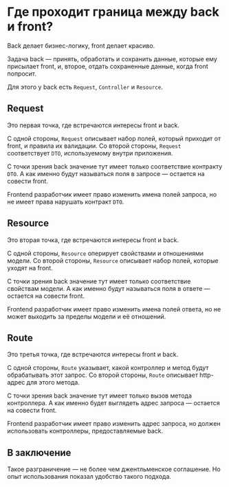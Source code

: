 # Где проходит граница между back и front?

Back делает бизнес-логику, front делает красиво.

Задача back — принять, обработать и сохранить данные, которые ему присылает front, 
и, второе, отдать сохраненные данные, когда front попросит.

Для этого у back есть `Request`, `Controller` и `Resource`.

## Request

Это первая точка, где встречаются интересы front и back.

С одной стороны, `Request` описывает набор полей, который приходит от front, и правила их валидации.
Со второй стороны, `Request` соответствует `DTO`, используемому внутри приложения.

С точки зрения back значение тут имеет только соответствие контракту `DTO`. 
А как именно будут называться поля в запросе — остается на совести front.

Frontend разработчик имеет право изменить имена полей запроса, но не имеет права нарушать контракт `DTO`.

## Resource

Это вторая точка, где встречаются интересы front и back.

С одной стороны, `Resource` оперирует свойствами и отношениями модели.
Со второй стороны, `Resource` описывает набор полей, которые уходят на front.

С точки зрения back значение тут имеет только соответствие свойствам модели.
А как именно будут называться поля в ответе — остается на совести front.

Frontend разработчик имеет право изменить имена полей ответа, но не может выходить за пределы модели и её отношений.

## Route

Это третья точка, где встречаются интересы front и back.

С одной стороны, `Route` указывает, какой контроллер и метод будут обрабатывать этот запрос.
Со второй стороны, `Route` описывает http-адрес для этого метода.

С точки зрения back значение тут имеет только вызов метода контроллера.
А как именно будет выглядеть адрес запроса — остается на совести front.

Frontend разработчик имеет право изменить адрес запроса, но должен использовать контроллеры, предоставляемые back.

## В заключение

Такое разграничение — не более чем джентльменское соглашение. Но опыт использования показал удобство такого подхода.
